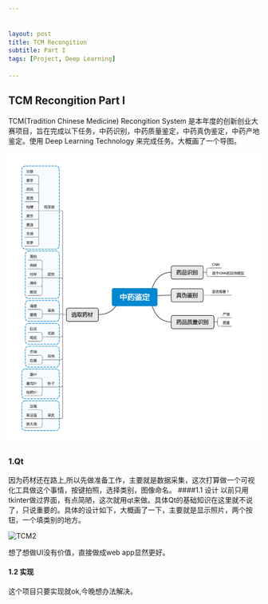 ```yaml
---


layout: post
title: TCM Recongition
subtitle: Part I
tags: [Project, Deep Learning]

---
```


<head>
    <script src="https://cdn.mathjax.org/mathjax/latest/MathJax.js?config=TeX-AMS-MML_HTMLorMML" type="text/javascript"></script>
    <script type="text/x-mathjax-config">
        MathJax.Hub.Config({
            tex2jax: {
            skipTags: ['script', 'noscript', 'style', 'textarea', 'pre'],
            inlineMath: [['$','$']]
            }
        });
    </script>
</head>



## TCM Recongition Part I


TCM(Tradition Chinese Medicine) Recongition System 是本年度的创新创业大赛项目，旨在完成以下任务，中药识别，中药质量鉴定，中药真伪鉴定，中药产地鉴定。使用 Deep Learning Technology 来完成任务。大概画了一个导图。

![TCM1](/img/TCM1.png)


### 1.Qt
因为药材还在路上,所以先做准备工作，主要就是数据采集，这次打算做一个可视化工具做这个事情，按键拍照，选择类别，图像命名。
####1.1 设计
以前只用tkinter做过界面，有点简陋，这次就用qt来做。具体Qt的基础知识在这里就不说了，只说重要的。具体的设计如下，大概画了一下，主要就是显示照片，两个按钮，一个填类别的地方。

![TCM2](/img/TCM2.png)

想了想做UI没有价值，直接做成web app显然更好。

#### 1.2 实现

这个项目只要实现就ok,今晚想办法解决。

